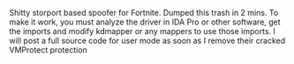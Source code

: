 Shitty storport based spoofer for Fortnite. Dumped this trash in 2 mins. To make it work, you must analyze the driver in IDA Pro or other software, get the imports and modify kdmapper or any mappers to use those imports. I will post a full source code for user mode as soon as I remove their cracked VMProtect protection

